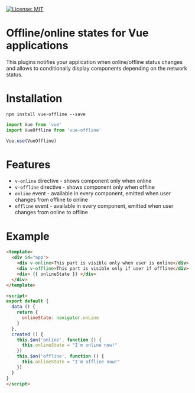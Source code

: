 [![License: MIT](https://img.shields.io/badge/License-MIT-yellow.svg)](https://opensource.org/licenses/MIT)

# Offline/online states for Vue applications

This plugins notifies your application when online/offline status changes and allows to conditionally display components depending on the network status.

# Installation

````
npm install vue-offline --save
````

````js
import Vue from 'vue'
import VueOffline from 'vue-offline'

Vue.use(VueOffline)
````

# Features 

* `v-online` directive - shows component only when online
* `v-offline` directive - shows component only when offline
* `online` event - available in every component, emitted when user changes from offline to online
* `offline` event - available in every component, emitted when user changes from online to offline

# Example

````html
<template>
  <div id="app">
    <div v-online>This part is visible only when user is online</div>
    <div v-offline>This part is visible only if user if offline</div>
    <div> {{ onlineState }} </div>
  </div>
</template>

<script>
export default {
  data () {
    return {
      onlineState: navigator.onLine
    }
  },
  created () {
    this.$on('online', function () {
      this.onlineState = "I'm online now!" 
    })
    this.$on('offline', function () {
      this.onlineState = "I'm offline now!"
    })
  }
}
</script>
````